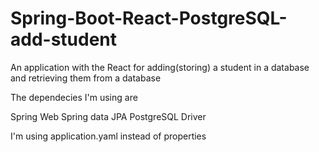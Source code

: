 # Spring-Boot-React-PostgreSQL-add-student
An application with the React for adding(storing) a student in a database and retrieving them from a database

The dependecies I'm using are 

Spring Web
Spring data JPA
PostgreSQL Driver

I'm using application.yaml instead of properties
